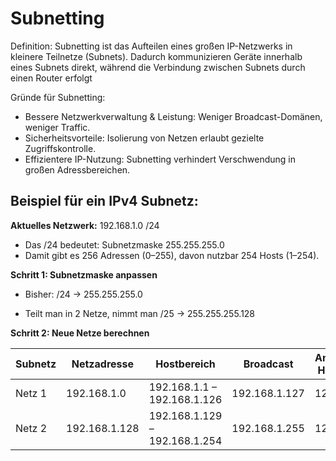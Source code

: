 # Subnetting

Definition: Subnetting ist das Aufteilen eines großen IP-Netzwerks in kleinere Teilnetze (Subnets). Dadurch kommunizieren Geräte innerhalb eines Subnets direkt, während die Verbindung zwischen Subnets durch einen Router erfolgt

Gründe für Subnetting:
- Bessere Netzwerkverwaltung & Leistung: Weniger Broadcast-Domänen, weniger Traffic.
- Sicherheitsvorteile: Isolierung von Netzen erlaubt gezielte Zugriffskontrolle.
- Effizientere IP-Nutzung: Subnetting verhindert Verschwendung in großen Adressbereichen.

## Beispiel für ein IPv4 Subnetz:

**Aktuelles Netzwerk:**
192.168.1.0 /24

- Das /24 bedeutet: Subnetzmaske 255.255.255.0
- Damit gibt es 256 Adressen (0–255), davon nutzbar 254 Hosts (1–254).



**Schritt 1: Subnetzmaske anpassen**

- Bisher: /24 → 255.255.255.0

- Teilt man in 2 Netze, nimmt man /25 → 255.255.255.128

**Schritt 2: Neue Netze berechnen**

| Subnetz | Netzadresse   | Hostbereich                   | Broadcast     | Anzahl Hosts |
| ------- | ------------- | ----------------------------- | ------------- | ------------ |
| Netz 1  | 192.168.1.0   | 192.168.1.1 – 192.168.1.126   | 192.168.1.127 | 126          |
| Netz 2  | 192.168.1.128 | 192.168.1.129 – 192.168.1.254 | 192.168.1.255 | 126          |
